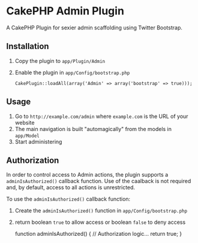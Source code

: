 # CakePHP Admin Plugin

A CakePHP Plugin for sexier admin scaffolding using Twitter Bootstrap.

## Installation

1. Copy the plugin to ``app/Plugin/Admin``
1. Enable the plugin in ``app/Config/bootstrap.php``

    ```CakePlugin::loadAll(array('Admin' => array('bootstrap' => true)));```

## Usage

1. Go to ``http://example.com/admin`` where ``example.com`` is the URL of your website
1. The main navigation is built "automagically" from the models in ``app/Model``
1. Start administering

## Authorization

In order to control access to Admin actions, the plugin supports a ``adminIsAuthorized()`` callback function. Use of the caalback is not required and, by default, access to all actions is unrestricted.

To use the ``adminIsAuthorized()`` callback function:

1. Create the ``adminIsAuthorized()`` function in ``app/Config/bootstrap.php``
1. return boolean ``true`` to allow access or boolean ``false`` to deny access

    function adminIsAuthorized()
    {
        // Authorization logic...
        return true;
    }

